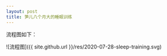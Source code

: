 ```yaml
---
layout: post
title: 笋儿八个月大的睡眠训练
---
```


流程图如下：

![流程图]({{ site.github.url }}/res/2020-07-28-sleep-training.svg)